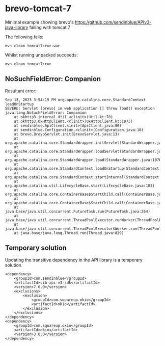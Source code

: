 # brevo-tomcat-7
Minimal example showing brevo's https://github.com/sendinblue/APIv3-java-library failing with tomcat 7

The following fails:
```
mvn clean tomcat7:run-war
```

Whilst running unpacked succeeds:
```
mvn clean tomcat7:run
```

## NoSuchFieldError: Companion

Resultant error:
```
Sep 13, 2023 3:54:19 PM org.apache.catalina.core.StandardContext loadOnStartup
SEVERE: Servlet [brevo] in web application [] threw load() exception
java.lang.NoSuchFieldError: Companion
	at okhttp3.internal.Util.<clinit>(Util.kt:70)
	at okhttp3.OkHttpClient.<clinit>(OkHttpClient.kt:1073)
	at sendinblue.ApiClient.<init>(ApiClient.java:80)
	at sendinblue.Configuration.<clinit>(Configuration.java:18)
	at brevo.BrevoServlet.init(BrevoServlet.java:13)
	at org.apache.catalina.core.StandardWrapper.initServlet(StandardWrapper.java:1240)
	at org.apache.catalina.core.StandardWrapper.loadServlet(StandardWrapper.java:1184)
	at org.apache.catalina.core.StandardWrapper.load(StandardWrapper.java:1078)
	at org.apache.catalina.core.StandardContext.loadOnStartup(StandardContext.java:5380)
	at org.apache.catalina.core.StandardContext.startInternal(StandardContext.java:5680)
	at org.apache.catalina.util.LifecycleBase.start(LifecycleBase.java:183)
	at org.apache.catalina.core.ContainerBase$StartChild.call(ContainerBase.java:1689)
	at org.apache.catalina.core.ContainerBase$StartChild.call(ContainerBase.java:1679)
	at java.base/java.util.concurrent.FutureTask.run(FutureTask.java:264)
	at java.base/java.util.concurrent.ThreadPoolExecutor.runWorker(ThreadPoolExecutor.java:1128)
	at java.base/java.util.concurrent.ThreadPoolExecutor$Worker.run(ThreadPoolExecutor.java:628)
	at java.base/java.lang.Thread.run(Thread.java:829)
```

## Temporary solution

Updating the transitive dependency in the API library is a temporary solution.

```
<dependency>
	<groupId>com.sendinblue</groupId>
	<artifactId>sib-api-v3-sdk</artifactId>
	<version>7.0.0</version>
	<exclusions>
		<exclusion>
			<groupId>com.squareup.okio</groupId>
			<artifactId>okio</artifactId>
		</exclusion>
	</exclusions>
</dependency>
<dependency>
	<groupId>com.squareup.okio</groupId>
	<artifactId>okio</artifactId>
	<version>3.0.0</version>
</dependency>
```
